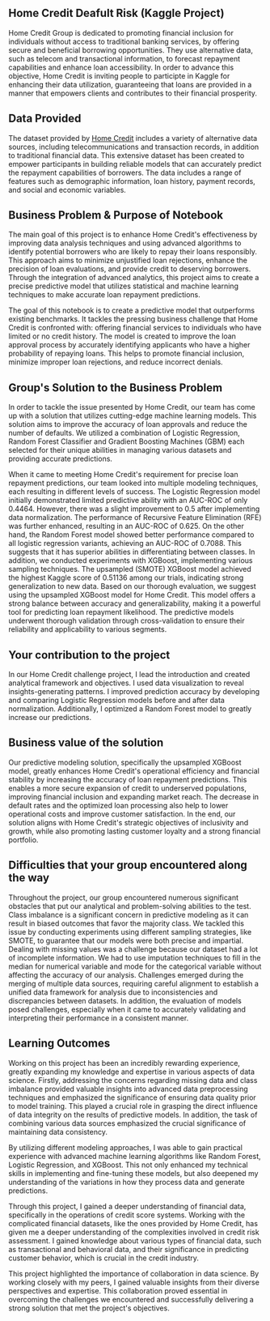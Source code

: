 ## Home Credit Deafult Risk (Kaggle Project)
Home Credit Group is dedicated to promoting financial inclusion for individuals without access to traditional banking services, by offering secure and beneficial borrowing opportunities. They use alternative data, such as telecom and transactional information, to forecast repayment capabilities and enhance loan accessibility. In order to advance this objective, Home Credit is inviting people to participte in Kaggle for enhancing their data utilization, guaranteeing that loans are provided in a manner that empowers clients and contributes to their financial prosperity.

## Data Provided
The dataset provided by [Home Credit](https://www.kaggle.com/competitions/home-credit-default-risk/overview) includes a variety of alternative data sources, including telecommunications and transaction records, in addition to traditional financial data. This extensive dataset has been created to empower participants in building reliable models that can accurately predict the repayment capabilities of borrowers. The data includes a range of features such as demographic information, loan history, payment records, and social and economic variables.

## Business Problem & Purpose of Notebook
The main goal of this project is to enhance Home Credit's effectiveness by improving data analysis techniques and using advanced algorithms to identify potential borrowers who are likely to repay their loans responsibly. This approach aims to minimize unjustified loan rejections, enhance the precision of loan evaluations, and provide credit to deserving borrowers. Through the integration of advanced analytics, this project aims to create a precise predictive model that utilizes statistical and machine learning techniques to make accurate loan repayment predictions.

The goal of this notebook is to create a predictive model that outperforms existing benchmarks. It tackles the pressing business challenge that Home Credit is confronted with: offering financial services to individuals who have limited or no credit history. The model is created to improve the loan approval process by accurately identifying applicants who have a higher probability of repaying loans. This helps to promote financial inclusion, minimize improper loan rejections, and reduce incorrect denials.

## Group's Solution to the Business Problem
In order to tackle the issue presented by Home Credit, our team has come up with a solution that utilizes cutting-edge machine learning models. This solution aims to improve the accuracy of loan approvals and reduce the number of defaults. We utilized a combination of Logistic Regression, Random Forest Classifier and Gradient Boosting Machines (GBM) each selected for their unique abilities in managing various datasets and providing accurate predictions. 

When it came to meeting Home Credit's requirement for precise loan repayment predictions, our team looked into multiple modeling techniques, each resulting in different levels of success. The Logistic Regression model initially demonstrated limited predictive ability with an AUC-ROC of only 0.4464. However, there was a slight improvement to 0.5 after implementing data normalization. The performance of Recursive Feature Elimination (RFE) was further enhanced, resulting in an AUC-ROC of 0.625. On the other hand, the Random Forest model showed better performance compared to all logistic regression variants, achieving an AUC-ROC of 0.7088. This suggests that it has superior abilities in differentiating between classes. In addition, we conducted experiments with XGBoost, implementing various sampling techniques. The upsampled (SMOTE) XGBoost model achieved the highest Kaggle score of 0.51136 among our trials, indicating strong generalization to new data. Based on our thorough evaluation, we suggest using the upsampled XGBoost model for Home Credit. This model offers a strong balance between accuracy and generalizability, making it a powerful tool for predicting loan repayment likelihood. The predictive models underwent thorough validation through cross-validation to ensure their reliability and applicability to various segments.

## Your contribution to the project
In our Home Credit challenge project, I lead the introduction and created analytical framework and objectives. I used data visualization to reveal insights-generating patterns. I improved prediction accuracy by developing and comparing Logistic Regression models before and after data normalization. Additionally, I optimized a Random Forest model to greatly increase our predictions. 

## Business value of the solution
Our predictive modeling solution, specifically the upsampled XGBoost model, greatly enhances Home Credit's operational efficiency and financial stability by increasing the accuracy of loan repayment predictions. This enables a more secure expansion of credit to underserved populations, improving financial inclusion and expanding market reach. The decrease in default rates and the optimized loan processing also help to lower operational costs and improve customer satisfaction. In the end, our solution aligns with Home Credit's strategic objectives of inclusivity and growth, while also promoting lasting customer loyalty and a strong financial portfolio.

## Difficulties that your group encountered along the way
Throughout the project, our group encountered numerous significant obstacles that put our analytical and problem-solving abilities to the test. Class imbalance is a significant concern in predictive modeling as it can result in biased outcomes that favor the majority class. We tackled this issue by conducting experiments using different sampling strategies, like SMOTE, to guarantee that our models were both precise and impartial. Dealing with missing values was a challenge because our dataset had a lot of incomplete information. We had to use imputation techniques to fill in the median for numerical variable and mode for the categorical variable without affecting the accuracy of our analysis. Challenges emerged during the merging of multiple data sources, requiring careful alignment to establish a unified data framework for analysis due to inconsistencies and discrepancies between datasets. In addition, the evaluation of models posed challenges, especially when it came to accurately validating and interpreting their performance in a consistent manner.


## Learning Outcomes
Working on this project has been an incredibly rewarding experience, greatly expanding my knowledge and expertise in various aspects of data science. Firstly, addressing the concerns regarding missing data and class imbalance provided valuable insights into advanced data preprocessing techniques and emphasized the significance of ensuring data quality prior to model training. This played a crucial role in grasping the direct influence of data integrity on the results of predictive models. In addition, the task of combining various data sources emphasized the crucial significance of maintaining data consistency.

By utilizing different modeling approaches, I was able to gain practical experience with advanced machine learning algorithms like Random Forest, Logistic Regression, and XGBoost. This not only enhanced my technical skills in implementing and fine-tuning these models, but also deepened my understanding of the variations in how they process data and generate predictions. 

Through this project, I gained a deeper understanding of financial data, specifically in the operations of credit score systems. Working with the complicated financial datasets, like the ones provided by Home Credit, has given me a deeper understanding of the complexities involved in credit risk assessment. I gained knowledge about various types of financial data, such as transactional and behavioral data, and their significance in predicting customer behavior, which is crucial in the credit industry.

This project highlighted the importance of collaboration in data science. By working closely with my peers, I gained valuable insights from their diverse perspectives and expertise. This collaboration proved essential in overcoming the challenges we encountered and successfully delivering a strong solution that met the project's objectives. 





